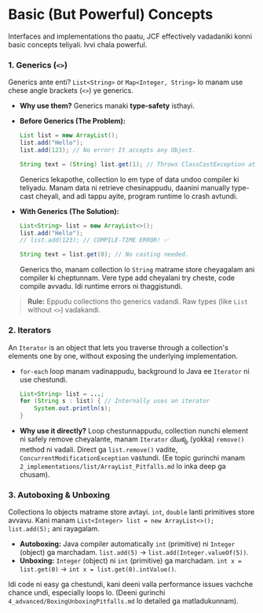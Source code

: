 # Basic (But Powerful) Concepts

Interfaces and implementations tho paatu, JCF effectively vadadaniki konni basic concepts teliyali. Ivvi chala powerful.

### 1. Generics (`<>`)

Generics ante enti? `List<String>` or `Map<Integer, String>` lo manam use chese angle brackets (`<>`) ye generics.

*   **Why use them?** Generics manaki **type-safety** isthayi.
*   **Before Generics (The Problem):**
    ```java
    List list = new ArrayList();
    list.add("Hello");
    list.add(123); // No error! It accepts any Object.

    String text = (String) list.get(1); // Throws ClassCastException at RUNTIME! 💣
    ```
    Generics lekapothe, collection lo em type of data undoo compiler ki teliyadu. Manam data ni retrieve chesinappudu, daanini manually type-cast cheyali, and adi tappu ayite, program runtime lo crash avtundi.

*   **With Generics (The Solution):**
    ```java
    List<String> list = new ArrayList<>();
    list.add("Hello");
    // list.add(123); // COMPILE-TIME ERROR! ✅

    String text = list.get(0); // No casting needed.
    ```
    Generics tho, manam collection lo `String` matrame store cheyagalam ani compiler ki cheptunnam. Vere type add cheyalani try cheste, code compile avvadu. Idi runtime errors ni thaggistundi.

> **Rule:** Eppudu collections tho generics vadandi. Raw types (like `List` without `<>`) vadakandi.

### 2. Iterators

An `Iterator` is an object that lets you traverse through a collection's elements one by one, without exposing the underlying implementation.

*   `for-each` loop manam vadinappudu, background lo Java ee `Iterator` ni use chestundi.
    ```java
    List<String> list = ...;
    for (String s : list) { // Internally uses an iterator
        System.out.println(s);
    }
    ```
*   **Why use it directly?** Loop chestunnappudu, collection nunchi element ni safely remove cheyalante, manam `Iterator` యొక్క (yokka) `remove()` method ni vadali. Direct ga `list.remove()` vadite, `ConcurrentModificationException` vastundi. (Ee topic gurinchi manam `2_implementations/list/ArrayList_Pitfalls.md` lo inka deep ga chusam).

### 3. Autoboxing & Unboxing

Collections lo objects matrame store avtayi. `int`, `double` lanti primitives store avvavu. Kani manam `List<Integer> list = new ArrayList<>(); list.add(5);` ani rayagalam.

*   **Autoboxing:** Java compiler automatically `int` (primitive) ni `Integer` (object) ga marchadam. `list.add(5)` -> `list.add(Integer.valueOf(5))`.
*   **Unboxing:** `Integer` (object) ni `int` (primitive) ga marchadam. `int x = list.get(0)` -> `int x = list.get(0).intValue()`.

Idi code ni easy ga chestundi, kani deeni valla performance issues vachche chance undi, especially loops lo. (Deeni gurinchi `4_advanced/BoxingUnboxingPitfalls.md` lo detailed ga matladukunnam).
